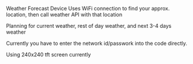 Weather Forecast Device
Uses WiFi connection to find your approx. location, then call weather API with that location

Planning for current weather, rest of day weather, and next 3-4 days weather

Currently you have to enter the network id/passwork into the code directly. 

Using 240x240 tft screen currently

